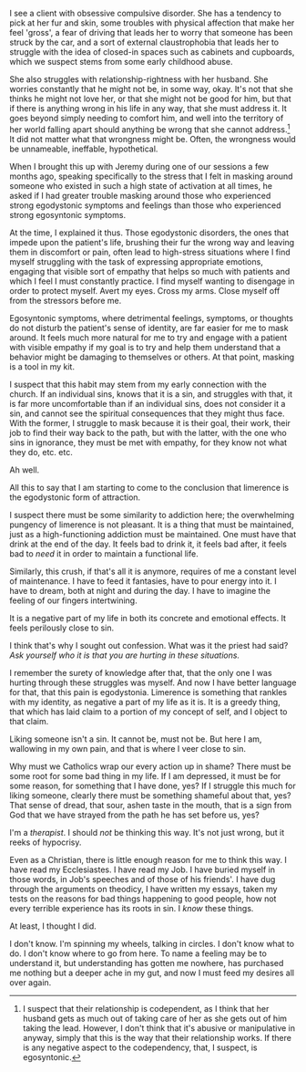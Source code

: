 ---
---

I see a client with obsessive compulsive disorder. She has a tendency to pick at her fur and skin, some troubles with physical affection that make her feel 'gross', a fear of driving that leads her to worry that someone has been struck by the car, and a sort of external claustrophobia that leads her to struggle with the idea of closed-in spaces such as cabinets and cupboards, which we suspect stems from some early childhood abuse.

She also struggles with relationship-rightness with her husband. She worries constantly that he might not be, in some way, okay. It's not that she thinks he might not love her, or that she might not be good for him, but that if there is anything wrong in his life in any way, that she must address it. It goes beyond simply needing to comfort him, and well into the territory of her world falling apart should anything be wrong that she cannot address.[^codependence] It did not matter what that wrongness might be. Often, the wrongness would be unnameable, ineffable, hypothetical.

When I brought this up with Jeremy during one of our sessions a few months ago, speaking specifically to the stress that I felt in masking around someone who existed in such a high state of activation at all times, he asked if I had greater trouble masking around those who experienced strong egodystonic symptoms and feelings than those who experienced strong egosyntonic symptoms.

At the time, I explained it thus. Those egodystonic disorders, the ones that impede upon the patient's life, brushing their fur the wrong way and leaving them in discomfort or pain, often lead to high-stress situations where I find myself struggling with the task of expressing appropriate emotions, engaging that visible sort of empathy that helps so much with patients and which I feel I must constantly practice. I find myself wanting to disengage in order to protect myself. Avert my eyes. Cross my arms. Close myself off from the stressors before me.

Egosyntonic symptoms, where detrimental feelings, symptoms, or thoughts do not disturb the patient's sense of identity, are far easier for me to mask around. It feels much more natural for me to try and engage with a patient with visible empathy if my goal is to try and help them understand that a behavior might be damaging to themselves or others. At that point, masking is a tool in my kit.

I suspect that this habit may stem from my early connection with the church. If an individual sins, knows that it is a sin, and struggles with that, it is far more uncomfortable than if an individual sins, does not consider it a sin, and cannot see the spiritual consequences that they might thus face. With the former, I struggle to mask because it is their goal, their work, their job to find their way back to the path, but with the latter, with the one who sins in ignorance, they must be met with empathy, for they know not what they do, etc. etc.

Ah well.

All this to say that I am starting to come to the conclusion that limerence is the egodystonic form of attraction.

I suspect there must be some similarity to addiction here; the overwhelming pungency of limerence is not pleasant. It is a thing that must be maintained, just as a high-functioning addiction must be maintained. One must have that drink at the end of the day. It feels bad to drink it, it feels bad after, it feels bad to *need* it in order to maintain a functional life.

Similarly, this crush, if that's all it is anymore, requires of me a constant level of maintenance. I have to feed it fantasies, have to pour energy into it. I have to dream, both at night and during the day. I have to imagine the feeling of our fingers intertwining.

It is a negative part of my life in both its concrete and emotional effects. It feels perilously close to sin.

I think that's why I sought out confession. What was it the priest had said? *Ask yourself who it is that you are hurting in these situations.*

I remember the surety of knowledge after that, that the only one I was hurting through these struggles was myself. And now I have better language for that, that this pain is egodystonia. Limerence is something that rankles with my identity, as negative a part of my life as it is. It is a greedy thing, that which has laid claim to a portion of my concept of self, and I object to that claim.

Liking someone isn't a sin. It cannot be, must not be. But here I am, wallowing in my own pain, and that is where I veer close to sin.

Why must we Catholics wrap our every action up in shame? There must be some root for some bad thing in my life. If I am depressed, it must be for some reason, for something that I have done, yes? If I struggle this much for liking someone, clearly there must be something shameful about that, yes? That sense of dread, that sour, ashen taste in the mouth, that is a sign from God that we have strayed from the path he has set before us, yes?

I'm a *therapist*. I should *not* be thinking this way. It's not just wrong, but it reeks of hypocrisy.

Even as a Christian, there is little enough reason for me to think this way. I have read my Ecclesiastes. I have read my Job. I have buried myself in those words, in Job's speeches and of those of his friends'. I have dug through the arguments on theodicy, I have written my essays, taken my tests on the reasons for bad things happening to good people, how not every terrible experience has its roots in sin. I *know* these things. 

At least, I thought I did.

I don't know. I'm spinning my wheels, talking in circles. I don't know what to do. I don't know where to go from here. To name a feeling may be to understand it, but understanding has gotten me nowhere, has purchased me nothing but a deeper ache in my gut, and now I must feed my desires all over again.

[^codependence]: I suspect that their relationship is codependent, as I think that her husband gets as much out of taking care of her as she gets out of him taking the lead. However, I don't think that it's abusive or manipulative in anyway, simply that this is the way that their relationship works. If there is any negative aspect to the codependency, that, I suspect, is egosyntonic.
